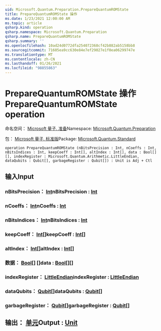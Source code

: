 ```yaml
---
uid: Microsoft.Quantum.Preparation.PrepareQuantumROMState
title: PrepareQuantumROMState 操作
ms.date: 1/23/2021 12:00:00 AM
ms.topic: article
qsharp.kind: operation
qsharp.namespace: Microsoft.Quantum.Preparation
qsharp.name: PrepareQuantumROMState
qsharp.summary: ''
ms.openlocfilehash: 10ad24d0772dfa254072368cf42b882ab5158bb8
ms.sourcegitcommit: 71605ea9cc630e84e7ef29027e1f0ea06299747e
ms.translationtype: MT
ms.contentlocale: zh-CN
ms.lasthandoff: 01/26/2021
ms.locfileid: "98855863"
---
```

# <a name="preparequantumromstate-operation"></a><span data-ttu-id="52ffc-102">PrepareQuantumROMState 操作</span><span class="sxs-lookup"><span data-stu-id="52ffc-102">PrepareQuantumROMState operation</span></span>

<span data-ttu-id="52ffc-103">命名空间： [Microsoft 量子. 准备](xref:Microsoft.Quantum.Preparation)</span><span class="sxs-lookup"><span data-stu-id="52ffc-103">Namespace: [Microsoft.Quantum.Preparation](xref:Microsoft.Quantum.Preparation)</span></span>

<span data-ttu-id="52ffc-104">包： [Microsoft 量子. 标准版](https://nuget.org/packages/Microsoft.Quantum.Standard)</span><span class="sxs-lookup"><span data-stu-id="52ffc-104">Package: [Microsoft.Quantum.Standard](https://nuget.org/packages/Microsoft.Quantum.Standard)</span></span>




```qsharp
operation PrepareQuantumROMState (nBitsPrecision : Int, nCoeffs : Int, nBitsIndices : Int, keepCoeff : Int[], altIndex : Int[], data : Bool[][], indexRegister : Microsoft.Quantum.Arithmetic.LittleEndian, dataQubits : Qubit[], garbageRegister : Qubit[]) : Unit is Adj + Ctl
```


## <a name="input"></a><span data-ttu-id="52ffc-105">输入</span><span class="sxs-lookup"><span data-stu-id="52ffc-105">Input</span></span>

### <a name="nbitsprecision--int"></a><span data-ttu-id="52ffc-106">nBitsPrecision： [Int](xref:microsoft.quantum.lang-ref.int)</span><span class="sxs-lookup"><span data-stu-id="52ffc-106">nBitsPrecision : [Int](xref:microsoft.quantum.lang-ref.int)</span></span>




### <a name="ncoeffs--int"></a><span data-ttu-id="52ffc-107">nCoeffs： [Int](xref:microsoft.quantum.lang-ref.int)</span><span class="sxs-lookup"><span data-stu-id="52ffc-107">nCoeffs : [Int](xref:microsoft.quantum.lang-ref.int)</span></span>




### <a name="nbitsindices--int"></a><span data-ttu-id="52ffc-108">nBitsIndices： [Int](xref:microsoft.quantum.lang-ref.int)</span><span class="sxs-lookup"><span data-stu-id="52ffc-108">nBitsIndices : [Int](xref:microsoft.quantum.lang-ref.int)</span></span>




### <a name="keepcoeff--int"></a><span data-ttu-id="52ffc-109">keepCoeff： [Int](xref:microsoft.quantum.lang-ref.int)[]</span><span class="sxs-lookup"><span data-stu-id="52ffc-109">keepCoeff : [Int](xref:microsoft.quantum.lang-ref.int)[]</span></span>




### <a name="altindex--int"></a><span data-ttu-id="52ffc-110">altIndex： [Int](xref:microsoft.quantum.lang-ref.int)[]</span><span class="sxs-lookup"><span data-stu-id="52ffc-110">altIndex : [Int](xref:microsoft.quantum.lang-ref.int)[]</span></span>




### <a name="data--bool"></a><span data-ttu-id="52ffc-111">数据： [Bool](xref:microsoft.quantum.lang-ref.bool)[] []</span><span class="sxs-lookup"><span data-stu-id="52ffc-111">data : [Bool](xref:microsoft.quantum.lang-ref.bool)[][]</span></span>




### <a name="indexregister--littleendian"></a><span data-ttu-id="52ffc-112">indexRegister： [LittleEndian](xref:Microsoft.Quantum.Arithmetic.LittleEndian)</span><span class="sxs-lookup"><span data-stu-id="52ffc-112">indexRegister : [LittleEndian](xref:Microsoft.Quantum.Arithmetic.LittleEndian)</span></span>




### <a name="dataqubits--qubit"></a><span data-ttu-id="52ffc-113">dataQubits： [Qubit](xref:microsoft.quantum.lang-ref.qubit)[]</span><span class="sxs-lookup"><span data-stu-id="52ffc-113">dataQubits : [Qubit](xref:microsoft.quantum.lang-ref.qubit)[]</span></span>




### <a name="garbageregister--qubit"></a><span data-ttu-id="52ffc-114">garbageRegister： [Qubit](xref:microsoft.quantum.lang-ref.qubit)[]</span><span class="sxs-lookup"><span data-stu-id="52ffc-114">garbageRegister : [Qubit](xref:microsoft.quantum.lang-ref.qubit)[]</span></span>





## <a name="output--unit"></a><span data-ttu-id="52ffc-115">输出： [单元](xref:microsoft.quantum.lang-ref.unit)</span><span class="sxs-lookup"><span data-stu-id="52ffc-115">Output : [Unit](xref:microsoft.quantum.lang-ref.unit)</span></span>

